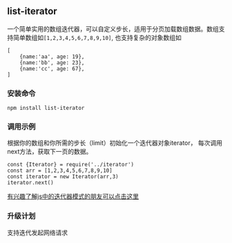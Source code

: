 ## list-iterator

一个简单实用的数组迭代器，可以自定义步长，适用于分页加载数组数据。数组支持简单数组如`[1,2,3,4,5,6,7,8,9,10]`,
也支持复杂的对象数组如
```
[
    {name:'aa', age: 19},
    {name:'bb', age: 23},
    {name:'cc', age: 67},
]

```

### 安装命令

`npm install list-iterator`

### 调用示例

根据你的数组和你所需的步长（limit）初始化一个迭代器对象iterator，
每次调用next方法，获取下一页的数据。
```
const {Iterator} = require('../iterator')
const arr = [1,2,3,4,5,6,7,8,9,10]
const iterator = new Iterator(arr,3)
iterator.next()
```
[有兴趣了解js中的迭代器模式的朋友可以点击这里](https://juejin.im/entry/5b815e97e51d4538dc2bf673/detail)

### 升级计划
支持迭代发起网络请求

